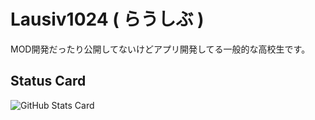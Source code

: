 # Lausiv1024  ( らうしぶ )

MOD開発だったり公開してないけどアプリ開発してる一般的な高校生です。

## Status Card
![GitHub Stats Card](https://github-readme-stats.vercel.app/api?username=Lausiv1024&count_private=true&show_icons=true&hide_title=true&include_all_commits=true)
